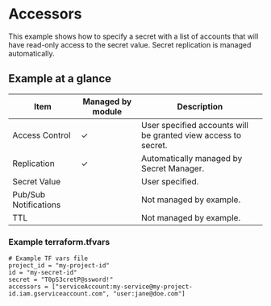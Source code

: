 # Accessors

This example shows how to specify a secret with a list of accounts that will have
read-only access to the secret value. Secret replication is managed automatically.

## Example at a glance

|Item|Managed by module|Description|
|----|-----------------|-----------|
|Access Control|&check;|User specified accounts will be granted view access to secret.|
|Replication|&check;|Automatically managed by Secret Manager.|
|Secret Value||User specified.|
|Pub/Sub Notifications||Not managed by example.|
|TTL||Not managed by example.|

<!-- spell-checker: disable -->
### Example terraform.tfvars

```properties
# Example TF vars file
project_id = "my-project-id"
id = "my-secret-id"
secret = "T0pS3cretP@ssword!"
accessors = ["serviceAccount:my-service@my-project-id.iam.gserviceaccount.com", "user:jane@doe.com"]
```
